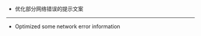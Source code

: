 - 优化部分网络错误的提示文案
------------------------------------------------------------------------------------------

- Optimized some network error information